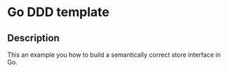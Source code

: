 # Go DDD template

## Description
This an example you how to build a semantically correct store interface in Go.
